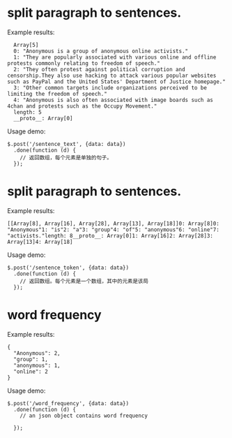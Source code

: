 


# split paragraph to sentences.

Example results:

      Array[5]
      0: "Anonymous is a group of anonymous online activists."
      1: "They are popularly associated with various online and offline protests commonly relating to freedom of speech."
      2: "They often protest against political corruption and censorship.They also use hacking to attack various popular websites such as PayPal and the United States' Department of Justice homepage."
      3: "Other common targets include organizations perceived to be limiting the freedom of speech."
      4: "Anonymous is also often associated with image boards such as 4chan and protests such as the Occupy Movement."
      length: 5
      __proto__: Array[0]

Usage demo:

    $.post('/sentence_text', {data: data})
      .done(function (d) {
        // 返回数组，每个元素是单独的句子。
      });

# split paragraph to sentences.

Example results:

    [[Array[8], Array[16], Array[28], Array[13], Array[18]]0: Array[8]0: "Anonymous"1: "is"2: "a"3: "group"4: "of"5: "anonymous"6: "online"7: "activists."length: 8__proto__: Array[0]1: Array[16]2: Array[28]3: Array[13]4: Array[18]

Usage demo:

    $.post('/sentence_token', {data: data})
      .done(function (d) {
        // 返回数组。每个元素是一个数组，其中的元素是该局
      });

# word frequency


Example results:

    {
      "Anonymous": 2,
      "group": 1,
      "anonymous": 1,
      "online": 2
    }

Usage demo:

    $.post('/word_frequency', {data: data})
      .done(function (d) {
        // an json object contains word frequency

      });
